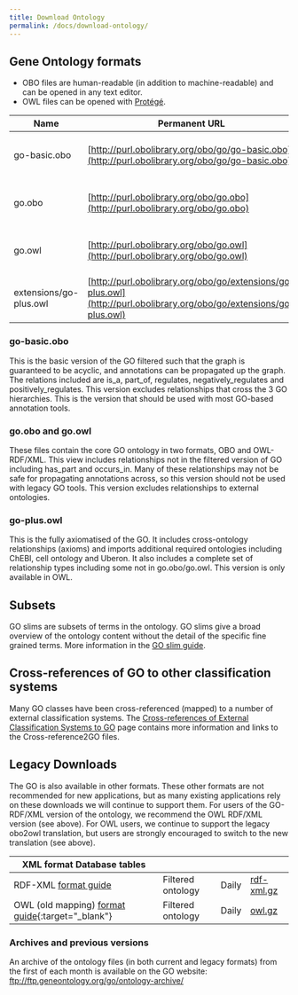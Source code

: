 ```yaml
---
title: Download Ontology
permalink: /docs/download-ontology/
---
```


## Gene Ontology formats

+ OBO files are human-readable (in addition to machine-readable) and can be opened in any text editor. 
+ OWL files can be opened with [Protégé](https://protege.stanford.edu/).

|Name 	|Permanent URL |	Description|
|-------|--------------|-------------|
|go-basic.obo |	[http://purl.obolibrary.org/obo/go/go-basic.obo](http://purl.obolibrary.org/obo/go/go-basic.obo) |	Filtered, for use with legacy tools|
|go.obo |		[http://purl.obolibrary.org/obo/go.obo](http://purl.obolibrary.org/obo/go.obo) |	Core ontology (OBO Format)|
|go.owl |		[http://purl.obolibrary.org/obo/go.owl](http://purl.obolibrary.org/obo/go.owl) |	Core ontology (OWL RDF/XML)|
|extensions/go-plus.owl |		[http://purl.obolibrary.org/obo/go/extensions/go-plus.owl](http://purl.obolibrary.org/obo/go/extensions/go-plus.owl) 	|Core plus additional axioms, vetted|

### go-basic.obo

This is the basic version of the GO filtered such that the graph is guaranteed to be acyclic, and annotations can be propagated up the graph. The relations included are is_a, part_of, regulates, negatively_regulates and positively_regulates. This version excludes relationships that cross the 3 GO hierarchies. This is the version that should be used with most GO-based annotation tools.
### go.obo and go.owl

These files contain the core GO ontology in two formats, OBO and OWL-RDF/XML. This view includes relationships not in the filtered version of GO including has_part and occurs_in. Many of these relationships may not be safe for propagating annotations across, so this version should not be used with legacy GO tools. This version excludes relationships to external ontologies.
### go-plus.owl

This is the fully axiomatised of the GO. It includes cross-ontology relationships (axioms) and imports additional required ontologies including ChEBI, cell ontology and Uberon. It also includes a complete set of relationship types including some not in go.obo/go.owl. This version is only available in OWL.
## Subsets

GO slims are subsets of terms in the ontology. GO slims give a broad overview of the ontology content without the detail of the specific fine grained terms. More information in the [GO slim guide](http://geneontology.org/page/go-slim-and-subset-guide/).
## Cross-references of GO to other classification systems

Many GO classes have been cross-referenced (mapped) to a number of external classification systems. The [Cross-references of External Classification Systems to GO](/docs/download-mappings/) page contains more information and links to the Cross-reference2GO files.
## Legacy Downloads

The GO is also available in other formats. These other formats are not recommended for new applications, but as many existing applications rely on these downloads we will continue to support them. For users of the GO-RDF/XML version of the ontology, we recommend the OWL RDF/XML version (see above). For OWL users, we continue to support the legacy obo2owl translation, but users are strongly encouraged to switch to the new translation (see above).

|**XML format** Database tables ||||
|----------------|---|---|---|
|RDF-XML [format guide](go-rdfxml-file-format.md) |	Filtered ontology |	Daily |	[rdf-xml.gz](http://archive.geneontology.org/latest-termdb/go_daily-termdb.rdf-xml.gz)|
|OWL (old mapping) [format guide](http://www.bioontology.org/wiki/index.php/OboInOwl:Main_Page){:target="_blank"} |	Filtered ontology |	Daily |	[owl.gz](http://archive.geneontology.org/latest-termdb/go_daily-termdb.owl.gz)|

### Archives and previous versions

An archive of the ontology files (in both current and legacy formats) from the first of each month is available on the GO website: <ftp://ftp.geneontology.org/go/ontology-archive/>
